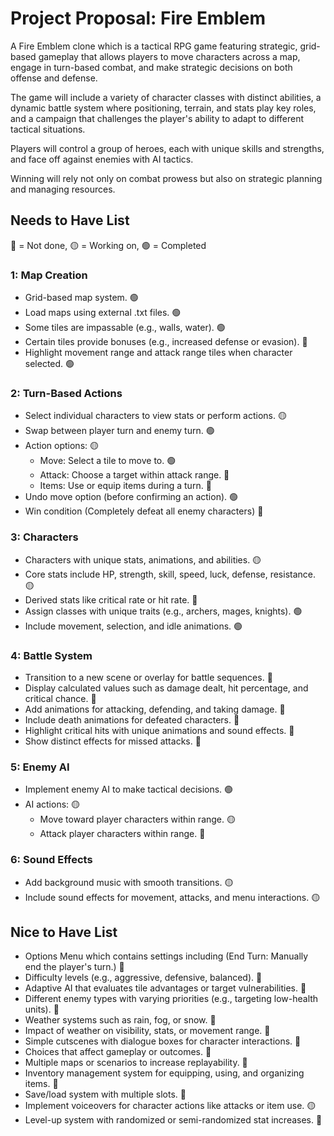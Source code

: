 # Project Proposal: Fire Emblem 
A Fire Emblem clone which is a tactical RPG game featuring strategic, grid-based gameplay that allows players to move characters across a map, engage in turn-based combat, and make strategic decisions on both offense and defense. 

The game will include a variety of character classes with distinct abilities, a dynamic battle system where positioning, terrain, and stats play key roles, and a campaign that challenges the player's ability to adapt to different tactical situations. 

Players will control a group of heroes, each with unique skills and strengths, and face off against enemies with AI tactics. 

Winning will rely not only on combat prowess but also on strategic planning and managing resources.

## Needs to Have List
🔴 = Not done, 🟡 = Working on, 🟢 = Completed

### 1: Map Creation
- Grid-based map system. 🟢
- Load maps using external .txt files. 🟢
- Some tiles are impassable (e.g., walls, water). 🟢
- Certain tiles provide bonuses (e.g., increased defense or evasion). 🔴
- Highlight movement range and attack range tiles when character selected. 🟢

### 2: Turn-Based Actions
- Select individual characters to view stats or perform actions. 🟡
- Swap between player turn and enemy turn. 🟢
- Action options: 🟡
  - Move: Select a tile to move to. 🟢
  - Attack: Choose a target within attack range. 🔴
  - Items: Use or equip items during a turn. 🔴
- Undo move option (before confirming an action). 🟢
- Win condition (Completely defeat all enemy characters) 🔴

### 3: Characters
- Characters with unique stats, animations, and abilities. 🟡
- Core stats include HP, strength, skill, speed, luck, defense, resistance. 🟡
- Derived stats like critical rate or hit rate. 🔴
- Assign classes with unique traits (e.g., archers, mages, knights). 🟢
- Include movement, selection, and idle animations. 🟢

### 4: Battle System
- Transition to a new scene or overlay for battle sequences. 🔴
- Display calculated values such as damage dealt, hit percentage, and critical chance. 🔴
- Add animations for attacking, defending, and taking damage. 🔴
- Include death animations for defeated characters. 🔴 
- Highlight critical hits with unique animations and sound effects. 🔴
- Show distinct effects for missed attacks. 🔴

### 5: Enemy AI
- Implement enemy AI to make tactical decisions. 🟢
- AI actions: 🟡
  - Move toward player characters within range. 🟡
  - Attack player characters within range. 🔴

### 6: Sound Effects
- Add background music with smooth transitions. 🟡
- Include sound effects for movement, attacks, and menu interactions. 🟡

## Nice to Have List
- Options Menu which contains settings including (End Turn: Manually end the player's turn.) 🔴
- Difficulty levels (e.g., aggressive, defensive, balanced). 🔴
- Adaptive AI that evaluates tile advantages or target vulnerabilities. 🔴
- Different enemy types with varying priorities (e.g., targeting low-health units). 🔴
- Weather systems such as rain, fog, or snow. 🔴
- Impact of weather on visibility, stats, or movement range. 🔴
- Simple cutscenes with dialogue boxes for character interactions. 🔴
- Choices that affect gameplay or outcomes. 🔴
- Multiple maps or scenarios to increase replayability. 🔴
- Inventory management system for equipping, using, and organizing items. 🔴
- Save/load system with multiple slots. 🔴
- Implement voiceovers for character actions like attacks or item use. 🟡
- Level-up system with randomized or semi-randomized stat increases. 🔴